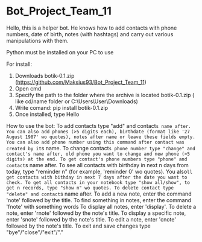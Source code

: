 # Bot_Project_Team_11


Hello, this is a helper bot.
He knows how to add contacts with phone numbers, date of birth, notes (with hashtags) and carry out various manipulations with them.

Python must be installed on your PC to use

For install:
1. Downloads botik-0.1.zip (https://github.com/Maksius93/Bot_Project_Team_11)
2. Open cmd
3. Specify the path to the folder where the archive is located botik-0.1.zip ( like cd/name folder or C:\Users\User\Downloads)
4. Write comand:   pip install botik-0.1.zip
5. Once installed, type Hello


How to use the bot:
To add contacts type "add" and contact`s name after. 
You can also add phones (>5 digits each), birthdate (format like '27 August 1987' wo quotes), notes after name or leave these fields empty. 
You can also add phone number using this command after contact was created by it`s name. 
To change contact`s phone number type "change" and contact's name after, old phone you want to change and new phone (>5 digits) at the end.
To get contact's phone numbers type "phone" and contact`s name after.
To see all contacts with birthday in next n days from today, type "reminder n" (for example, 'reminder 0' wo quotes). You also`ll get contacts with bithday in next 7 days after the date you want to check.
To get all contacts in your notebook type "show all/show", to get n records, type "show n" wo quotes.
To delete contact type "delete" and contact`s name after.
To add a new note, enter the command 'note' followed by the title.
To find something in notes, enter the command 'fnote'  with something words
To display all notes, enter 'display'.
To delete a note, enter 'rnote' followed by the note's title.
To display a specific note, enter 'snote' followed by the note's title.
To edit a note, enter 'cnote' followed by the note's title.
To exit and save changes type "bye"/"close"/"exit"/"."  
